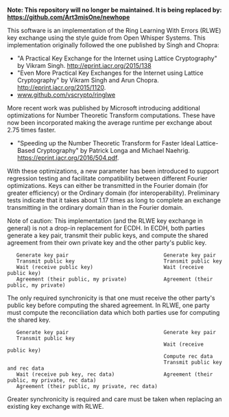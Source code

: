 <b> Note: This repository will no longer be maintained. It is being replaced by: https://github.com/Art3misOne/newhope </b>

This software is an implementation of the Ring Learning With Errors (RLWE) key exchange using the style
guide from Open Whisper Systems. This implementation originally followed the one published by Singh and
Chopra:

  - "A Practical Key Exchange for the Internet using Lattice Cryptography" by Vikram Singh.
    http://eprint.iacr.org/2015/138
  - "Even More Practical Key Exchanges for the Internet using Lattice Cryptography" by Vikram Singh and
    Arun Chopra. http://eprint.iacr.org/2015/1120.
  - www.github.com/vscrypto/ringlwe

More recent work was published by Microsoft introducing additional optimizations for Number Theoretic
Transform computations. These have now been incorporated making the average runtime per exchange
about 2.75 times faster.

  - "Speeding up the Number Theoretic Transform for Faster Ideal Lattice-Based Cryptography" by Patrick
  Longa and Michael Naehrig. https://eprint.iacr.org/2016/504.pdf.

With these optimizations, a new parameter has been introduced to support regression testing and facilitate
compatibility between different Fourier optimizations. Keys can either be transmitted in the Fourier 
domain (for greater efficiency) or the Ordinary domain (for interoperability). Preliminary tests indicate 
that it takes about 1.17 times as long to complete an exchange transmitting in the ordinary domain than 
in the Fourier domain.

Note of caution: This implementation (and the RLWE key exchange in general) is not a drop-in
replacement for ECDH. In ECDH, both parties generate a key pair, transmit their public keys,
and compute the shared agreement from their own private key and the other party's public key.

       Generate key pair                               Generate key pair
       Transmit public key                             Transmit public key
       Wait (receive public key)                       Wait (receive public key)
       Agreement (their public, my private)            Agreement (their public, my private)

The only required synchronicity is that one must receive the other party's public key before computing
the shared agreement. In RLWE, one party must compute the reconciliation data which both parties
use for computing the shared key.

       Generate key pair                               Generate key pair
       Transmit public key
                                                       Wait (receive public key)
                                                       Compute rec data
                                                       Transmit public key and rec data
       Wait (receive pub key, rec data)                Agreement (their public, my private, rec data)
       Agreement (their public, my private, rec data)

Greater synchronicity is required and care must be taken when replacing an existing key exchange with
RLWE.

